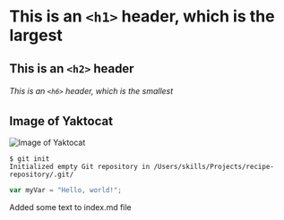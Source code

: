 # This is an `<h1>` header, which is the largest

## This is an `<h2>` header

###### This is an `<h6>` header, which is the smallest

## Image of Yaktocat
![Image of Yaktocat](https://octodex.github.com/images/yaktocat.png)

```
$ git init
Initialized empty Git repository in /Users/skills/Projects/recipe-repository/.git/
```
``` javascript
var myVar = "Hello, world!";
```

Added some text to index.md file
